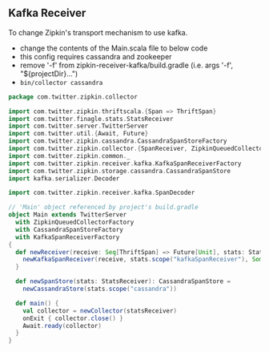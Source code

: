 ## Kafka Receiver

To change Zipkin's transport mechanism to use kafka.
 * change the contents of the Main.scala file to below code
 * this config requires cassandra and zookeeper
 * remove '-f' from zipkin-receiver-kafka/build.gradle (i.e. args '-f', "${projectDir}...")
 * ```bin/collector cassandra```


```scala
package com.twitter.zipkin.collector

import com.twitter.zipkin.thriftscala.{Span => ThriftSpan}
import com.twitter.finagle.stats.StatsReceiver
import com.twitter.server.TwitterServer
import com.twitter.util.{Await, Future}
import com.twitter.zipkin.cassandra.CassandraSpanStoreFactory
import com.twitter.zipkin.collector.{SpanReceiver, ZipkinQueuedCollectorFactory}
import com.twitter.zipkin.common._
import com.twitter.zipkin.receiver.kafka.KafkaSpanReceiverFactory
import com.twitter.zipkin.storage.cassandra.CassandraSpanStore
import kafka.serializer.Decoder

import com.twitter.zipkin.receiver.kafka.SpanDecoder

// 'Main' object referenced by project's build.gradle
object Main extends TwitterServer
  with ZipkinQueuedCollectorFactory
  with CassandraSpanStoreFactory
  with KafkaSpanReceiverFactory
{
  def newReceiver(receive: Seq[ThriftSpan] => Future[Unit], stats: StatsReceiver): SpanReceiver = {
    newKafkaSpanReceiver(receive, stats.scope("kafkaSpanReceiver"), Some(new SpanDecoder()), new SpanDecoder())
  }

  def newSpanStore(stats: StatsReceiver): CassandraSpanStore =
    newCassandraStore(stats.scope("cassandra"))

  def main() {
    val collector = newCollector(statsReceiver)
    onExit { collector.close() }
    Await.ready(collector)
  }
}
```
